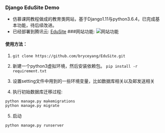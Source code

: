 ### Django EduSite Demo

- 仿慕课网教程做成的教育类网站，基于Django1.11与python3.6.4，已完成基本功能，待后续改进。
- 已经部署到腾讯云: [EduSite](http://www.djangoflask.cn)
###网站功能:
![网站功能](http://oq782gkz3.bkt.clouddn.com/site_func.png)
#### 使用方法：
1. `git clone https://github.com/bryceyang/EduSite.git`

2. 新建一个python3虚拟环境，然后安装依赖包。
```pip install -r requirement.txt```

3. 设置setting文件中用到的一些环境变量，比如数据库相关以及邮发送相关

4. 执行初始数据库迁移过程:
```python
python manage.py makemigrations
python manage.py migrate
```

5. 启动
```python
python manage.py runserver
```
